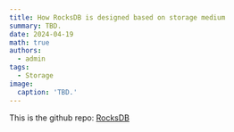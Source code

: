 ```yaml
---
title: How RocksDB is designed based on storage medium
summary: TBD.
date: 2024-04-19
math: true
authors:
  - admin
tags:
  - Storage
image:
  caption: 'TBD.'
---
```


This is the github repo: [RocksDB](https://github.com/facebook/rocksdb/)